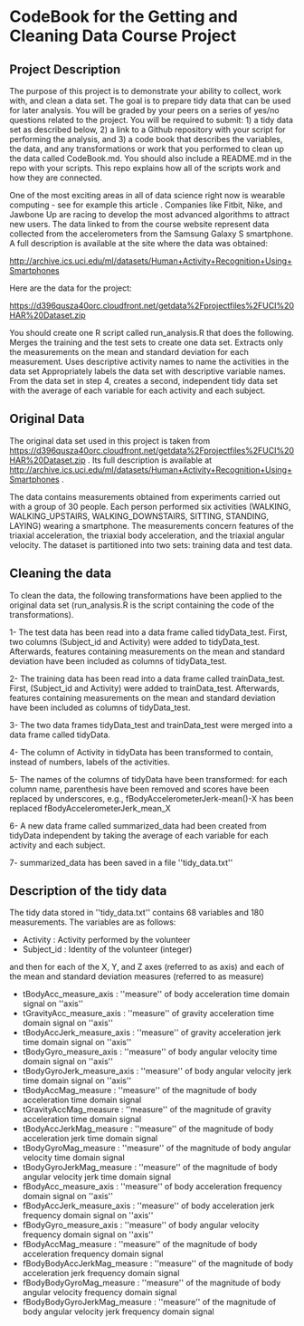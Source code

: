 # CodeBook for the Getting and Cleaning Data Course Project

## Project Description


The purpose of this project is to demonstrate your ability to collect, work with, and clean a data set. The goal is to prepare tidy data that can be used for later analysis. You will be graded by your peers on a series of yes/no questions related to the project. You will be required to submit: 1) a tidy data set as described below, 2) a link to a Github repository with your script for performing the analysis, and 3) a code book that describes the variables, the data, and any transformations or work that you performed to clean up the data called CodeBook.md. You should also include a README.md in the repo with your scripts. This repo explains how all of the scripts work and how they are connected. 
 

One of the most exciting areas in all of data science right now is wearable computing - see for example this article . Companies like Fitbit, Nike, and Jawbone Up are racing to develop the most advanced algorithms to attract new users. The data linked to from the course website represent data collected from the accelerometers from the Samsung Galaxy S smartphone. A full description is available at the site where the data was obtained: 

http://archive.ics.uci.edu/ml/datasets/Human+Activity+Recognition+Using+Smartphones 

Here are the data for the project: 

https://d396qusza40orc.cloudfront.net/getdata%2Fprojectfiles%2FUCI%20HAR%20Dataset.zip 

 You should create one R script called run_analysis.R that does the following. 
Merges the training and the test sets to create one data set.
Extracts only the measurements on the mean and standard deviation for each measurement. 
Uses descriptive activity names to name the activities in the data set
Appropriately labels the data set with descriptive variable names. 
From the data set in step 4, creates a second, independent tidy data set with the average of each variable for each activity and each subject.


## Original Data


The original data set used in this project is taken from https://d396qusza40orc.cloudfront.net/getdata%2Fprojectfiles%2FUCI%20HAR%20Dataset.zip .
Its full description is available at http://archive.ics.uci.edu/ml/datasets/Human+Activity+Recognition+Using+Smartphones .


The data contains measurements obtained from experiments carried out with a group of 30 people. Each person performed six activities (WALKING, WALKING_UPSTAIRS, WALKING_DOWNSTAIRS, SITTING, STANDING, LAYING) wearing a smartphone. The measurements concern features of the triaxial acceleration, the triaxial body acceleration, and the triaxial angular velocity. The dataset is partitioned into two sets: training data and test data.


## Cleaning the data


To clean the data, the following transformations have been applied to the original data set (run_analysis.R is the script containing the code of the transformations).

1- The test data has been read into a data frame called tidyData_test. First, two columns (Subject_id and Activity) were added to tidyData_test. Afterwards, features containing measurements on the mean and standard deviation have been included as columns of tidyData_test.

2- The training data has been read into a data frame called trainData_test. First, (Subject_id and Activity) were added to trainData_test. Afterwards, features containing measurements  on the mean and standard deviation have been included as columns of tidyData_test.

3- The two data frames tidyData_test and trainData_test were merged into a data frame called tidyData.

4- The column of Activity in tidyData has been transformed to contain, instead of numbers, labels of the activities.

5- The names of the columns of tidyData have been transformed: for each column name, parenthesis have been removed and scores have been replaced by underscores, e.g., fBodyAccelerometerJerk-mean()-X has been replaced fBodyAccelerometerJerk_mean_X

6- A new data frame called summarized_data had been created from tidyData independent by taking the average of each variable for each activity and each subject.

7- summarized_data has been saved in a file ''tidy_data.txt''

## Description of the tidy data

The tidy data stored in ''tidy_data.txt'' contains 68 variables and 180 measurements. The variables are as follows:

- Activity : Activity performed by the volunteer                    
- Subject_id : Identity of the volunteer (integer)

and then for each of the X, Y, and Z axes (referred to as axis) and each of the mean and standard deviation measures (referred to as measure)
- tBodyAcc_measure_axis :  ''measure'' of body acceleration time domain signal on ''axis''            
- tGravityAcc_measure_axis :  ''measure'' of gravity acceleration time domain signal on ''axis'' 
- tBodyAccJerk_measure_axis : ''measure'' of gravity acceleration jerk time domain signal on ''axis''   
- tBodyGyro_measure_axis : ''measure'' of body angular velocity time domain signal on ''axis''       
- tBodyGyroJerk_measure_axis :  ''measure'' of body angular velocity jerk time domain signal on ''axis''
- tBodyAccMag_measure : ''measure'' of the magnitude of body acceleration time domain signal                   
- tGravityAccMag_measure : ''measure'' of the magnitude of gravity acceleration time domain signal
- tBodyAccJerkMag_measure : ''measure'' of the magnitude of body acceleration jerk time domain signal       
- tBodyGyroMag_measure : ''measure'' of the magnitude of body angular velocity time domain signal        
- tBodyGyroJerkMag_measure :  ''measure'' of the magnitude of body angular velocity jerk time domain signal       
- fBodyAcc_measure_axis :  ''measure'' of body acceleration frequency domain signal on ''axis''         
- fBodyAccJerk_measure_axis : ''measure'' of body acceleration jerk frequency domain signal on ''axis''      
- fBodyGyro_measure_axis :  ''measure'' of body angular velocity frequency domain signal on ''axis''                       
- fBodyAccMag_measure : ''measure'' of the magnitude of body acceleration frequency domain signal                
- fBodyBodyAccJerkMag_measure : ''measure'' of the magnitude of body acceleration jerk frequency domain signal   
- fBodyBodyGyroMag_measure :  ''measure'' of the magnitude of body angular velocity frequency domain signal                             
- fBodyBodyGyroJerkMag_measure : ''measure'' of the magnitude of body angular velocity jerk frequency domain signal  